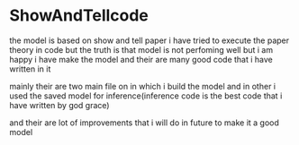 # ShowAndTellcode


the model is based on show and tell paper 
i have tried to execute the paper theory in code  but the truth is that model is not perfoming well but i am happy i have make the model and their are many good code that i have written in it

mainly their are two main file on in which i build the model and in other i used the saved model for inference(inference code is the best code that i have written by god grace)

and their are lot of improvements that i will do in future to make it a good model
